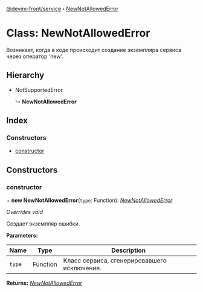 [@devim-front/service](../README.md) › [NewNotAllowedError](newnotallowederror.md)

# Class: NewNotAllowedError

Возникает, когда в коде происходит создание экземпляра сервиса через
оператор 'new'.

## Hierarchy

* NotSupportedError

  ↳ **NewNotAllowedError**

## Index

### Constructors

* [constructor](newnotallowederror.md#markdown-header-constructor)

## Constructors

### <a id="markdown-header-constructor" name="markdown-header-constructor"></a>  constructor

\+ **new NewNotAllowedError**(`type`: Function): *[NewNotAllowedError](newnotallowederror.md)*

*Overrides void*

Создает экземпляр ошибки.

**Parameters:**

Name | Type | Description |
------ | ------ | ------ |
`type` | Function | Класс сервиса, сгенерировавшего исключение.  |

**Returns:** *[NewNotAllowedError](newnotallowederror.md)*
